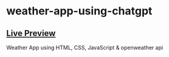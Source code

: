 # weather-app-using-chatgpt
## [Live Preview](https://noelmthembu.github.io/weather-app-using-chatgpt/)
Weather App using HTML, CSS, JavaScript &amp; openweather api
